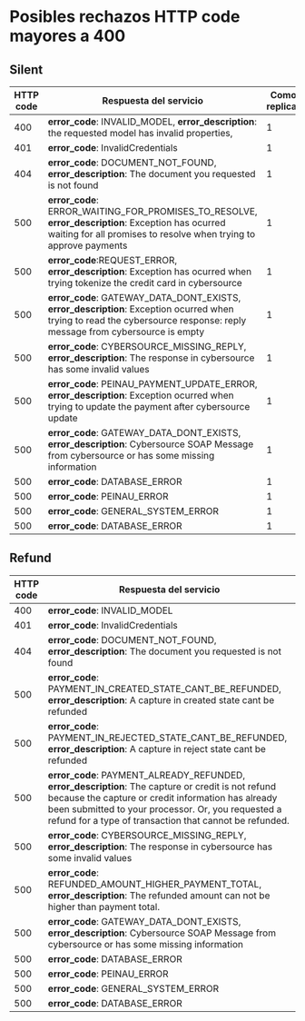 # Posibles rechazos HTTP code mayores a 400

## Silent

| HTTP code| Respuesta del servicio                   | Como replicar|
| -------- | ---------------------------------------- |-----|
|400 | **error_code**: INVALID_MODEL, **error_description**: the requested model has invalid properties,|1|
|401 | **error_code**: InvalidCredentials|1|
|404 | **error_code**: DOCUMENT_NOT_FOUND, **error_description**: The document you requested is not found|1|
| 500  |**error_code**: ERROR_WAITING_FOR_PROMISES_TO_RESOLVE, **error_description**: Exception has ocurred waiting for all promises to resolve when trying to approve payments|1|
| 500 | **error_code**:REQUEST_ERROR, **error_description**: Exception has ocurred when trying tokenize the credit card in cybersource|1|
| 500 | **error_code**: GATEWAY_DATA_DONT_EXISTS, **error_description**: Exception ocurred when trying to read the cybersource response: reply message from cybersource is empty|1|
| 500 | **error_code**: CYBERSOURCE_MISSING_REPLY, **error_description**: The response in cybersource has some invalid values|1|
| 500 | **error_code**: PEINAU_PAYMENT_UPDATE_ERROR, **error_description**: Exception ocurred when trying to update the payment after cybersource update|1|
| 500 | **error_code**: GATEWAY_DATA_DONT_EXISTS, **error_description**: Cybersource SOAP Message from cybersource or has some missing information|1|
|500 | **error_code**: DATABASE_ERROR |1|
|500 | **error_code**: PEINAU_ERROR |1|
|500 | **error_code**: GENERAL_SYSTEM_ERROR |1|
|500 | **error_code**: DATABASE_ERROR |1|

## Refund

| HTTP code| Respuesta del servicio                               |
| -------- | ---------------------------------------- |
|400 | **error_code**: INVALID_MODEL|
|401 | **error_code**: InvalidCredentials|
|404 | **error_code**: DOCUMENT_NOT_FOUND, **error_description**: The document you requested is not found|
| 500  |**error_code**: PAYMENT_IN_CREATED_STATE_CANT_BE_REFUNDED, **error_description**: A capture in created state cant be refunded|
| 500 | **error_code**: PAYMENT_IN_REJECTED_STATE_CANT_BE_REFUNDED, **error_description**: A capture in reject state cant be refunded |
| 500 | **error_code**: PAYMENT_ALREADY_REFUNDED, **error_description**: The capture or credit is not refund because the capture or credit information has already been submitted to your processor. Or, you requested a refund for a type of transaction that cannot be refunded. |
| 500 | **error_code**: CYBERSOURCE_MISSING_REPLY, **error_description**: The response in cybersource has some invalid values|
| 500 | **error_code**: REFUNDED_AMOUNT_HIGHER_PAYMENT_TOTAL, **error_description**: The refunded amount can not be higher than payment total. |
| 500 | **error_code**: GATEWAY_DATA_DONT_EXISTS, **error_description**: Cybersource SOAP Message from cybersource or has some missing information|
|500 | **error_code**: DATABASE_ERROR |
|500 | **error_code**: PEINAU_ERROR |
|500 | **error_code**: GENERAL_SYSTEM_ERROR |
|500 | **error_code**: DATABASE_ERROR |

